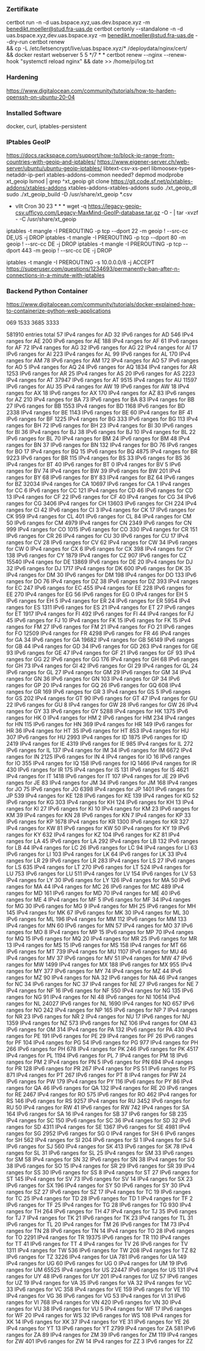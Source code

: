 ### Zertifikate
certbot run -n -d uas.bspace.xyz,uas.dev.bspace.xyz  -m  benedikt.moeller@stud.fra-uas.de
certbot certonly --standalone -n -d uas.bspace.xyz,dev.uas.bspace.xyz  -m  benedikt.moeller@stud.fra-uas.de --dry-run 
certbot renew \
 && cp -L /etc/letsencrypt/live/uas.bspace.xyz/* /deploydata/nginx/cert/ \
 && docker restart webserver
 5 5 */7 * * certbot renew --nginx --renew-hook "systemctl reload nginx" && date >> /home/pi/log.txt

### Hardening
 https://www.digitalocean.com/community/tutorials/how-to-harden-openssh-on-ubuntu-20-04

### Installed Software
docker, curl, iptables-persistent

### IPtables GeoIP
https://docs.rackspace.com/support/how-to/block-ip-range-from-countries-with-geoip-and-iptables/
https://www.eigener-server.ch/web-server/ubuntu/ubuntu-geoip-iptables/
libtext-csv-xs-perl libmoosex-types-netaddr-ip-perl
xtables-addons-common
needed? depmod
modprobe xt_geoip
lsmod | grep ^xt_geoip
git clone https://git.code.sf.net/p/xtables-addons/xtables-addons xtables-addons-xtables-addons
sudo ./xt_geoip_dl
sudo ./xt_geoip_build -D /usr/share/xt_geoip *.csv
- vllt Cron
 30 23 * * * wget -q https://legacy-geoip-csv.ufficyo.com/Legacy-MaxMind-GeoIP-database.tar.gz -O - | tar -xvzf - -C /usr/share/xt_geoip

iptables -t mangle -I PREROUTING -p tcp --dport 22 -m geoip ! --src-cc DE,US -j DROP
iptables -t mangle -I PREROUTING -p tcp --dport 80 -m geoip ! --src-cc DE -j DROP
iptables -t mangle -I PREROUTING -p tcp --dport 443 -m geoip ! --src-cc DE -j DROP

iptables -t mangle -I PREROUTING -s 10.0.0.0/8 -j ACCEPT
https://superuser.com/questions/1234693/permanently-ban-after-n-connections-in-a-minute-with-iptables

### Backend Python Container
https://www.digitalocean.com/community/tutorials/docker-explained-how-to-containerize-python-web-applications



069 1533  3685
          3333

581910 entries total
   57 IPv4 ranges for AD
   32 IPv6 ranges for AD
  546 IPv4 ranges for AE
  200 IPv6 ranges for AE
  188 IPv4 ranges for AF
   61 IPv6 ranges for AF
   72 IPv4 ranges for AG
   32 IPv6 ranges for AG
   22 IPv4 ranges for AI
   17 IPv6 ranges for AI
  223 IPv4 ranges for AL
   99 IPv6 ranges for AL
  170 IPv4 ranges for AM
   78 IPv6 ranges for AM
  172 IPv4 ranges for AO
   57 IPv6 ranges for AO
    5 IPv4 ranges for AQ
   24 IPv6 ranges for AQ
 1834 IPv4 ranges for AR
 1253 IPv6 ranges for AR
   25 IPv4 ranges for AS
   20 IPv6 ranges for AS
 2223 IPv4 ranges for AT
37947 IPv6 ranges for AT
 9515 IPv4 ranges for AU
11597 IPv6 ranges for AU
   35 IPv4 ranges for AW
   19 IPv6 ranges for AW
   18 IPv4 ranges for AX
   18 IPv6 ranges for AX
  170 IPv4 ranges for AZ
   83 IPv6 ranges for AZ
  210 IPv4 ranges for BA
   73 IPv6 ranges for BA
   83 IPv4 ranges for BB
   27 IPv6 ranges for BB
 1553 IPv4 ranges for BD
 1168 IPv6 ranges for BD
 2338 IPv4 ranges for BE
 1143 IPv6 ranges for BE
   60 IPv4 ranges for BF
   41 IPv6 ranges for BF
 1225 IPv4 ranges for BG
  333 IPv6 ranges for BG
  113 IPv4 ranges for BH
   72 IPv6 ranges for BH
   23 IPv4 ranges for BI
   30 IPv6 ranges for BI
   36 IPv4 ranges for BJ
   38 IPv6 ranges for BJ
   10 IPv4 ranges for BL
   22 IPv6 ranges for BL
   70 IPv4 ranges for BM
   24 IPv6 ranges for BM
   48 IPv4 ranges for BN
   37 IPv6 ranges for BN
  132 IPv4 ranges for BO
   76 IPv6 ranges for BO
   17 IPv4 ranges for BQ
   15 IPv6 ranges for BQ
 4875 IPv4 ranges for BR
 9223 IPv6 ranges for BR
  115 IPv4 ranges for BS
   33 IPv6 ranges for BS
   36 IPv4 ranges for BT
   40 IPv6 ranges for BT
    0 IPv4 ranges for BV
    5 IPv6 ranges for BV
   74 IPv4 ranges for BW
   39 IPv6 ranges for BW
  201 IPv4 ranges for BY
   68 IPv6 ranges for BY
   83 IPv4 ranges for BZ
   64 IPv6 ranges for BZ
32034 IPv4 ranges for CA
10697 IPv6 ranges for CA
    1 IPv4 ranges for CC
    6 IPv6 ranges for CC
  121 IPv4 ranges for CD
   46 IPv6 ranges for CD
   13 IPv4 ranges for CF
   22 IPv6 ranges for CF
   40 IPv4 ranges for CG
   34 IPv6 ranges for CG
 3406 IPv4 ranges for CH
13603 IPv6 ranges for CH
  224 IPv4 ranges for CI
   42 IPv6 ranges for CI
    3 IPv4 ranges for CK
   17 IPv6 ranges for CK
  959 IPv4 ranges for CL
  401 IPv6 ranges for CL
   84 IPv4 ranges for CM
   50 IPv6 ranges for CM
 4979 IPv4 ranges for CN
 2349 IPv6 ranges for CN
  999 IPv4 ranges for CO
 1015 IPv6 ranges for CO
  330 IPv4 ranges for CR
  151 IPv6 ranges for CR
   26 IPv4 ranges for CU
   30 IPv6 ranges for CU
   17 IPv4 ranges for CV
   28 IPv6 ranges for CV
   62 IPv4 ranges for CW
   34 IPv6 ranges for CW
    0 IPv4 ranges for CX
    6 IPv6 ranges for CX
  398 IPv4 ranges for CY
  138 IPv6 ranges for CY
 1879 IPv4 ranges for CZ
  907 IPv6 ranges for CZ
15540 IPv4 ranges for DE
13869 IPv6 ranges for DE
   20 IPv4 ranges for DJ
   32 IPv6 ranges for DJ
 1717 IPv4 ranges for DK
  600 IPv6 ranges for DK
   35 IPv4 ranges for DM
   30 IPv6 ranges for DM
  198 IPv4 ranges for DO
  133 IPv6 ranges for DO
   76 IPv4 ranges for DZ
   38 IPv6 ranges for DZ
  393 IPv4 ranges for EC
  247 IPv6 ranges for EC
  455 IPv4 ranges for EE
  228 IPv6 ranges for EE
  270 IPv4 ranges for EG
   56 IPv6 ranges for EG
    0 IPv4 ranges for EH
    5 IPv6 ranges for EH
    5 IPv4 ranges for ER
   24 IPv6 ranges for ER
 5954 IPv4 ranges for ES
 1311 IPv6 ranges for ES
   21 IPv4 ranges for ET
   27 IPv6 ranges for ET
 1917 IPv4 ranges for FI
  492 IPv6 ranges for FI
   44 IPv4 ranges for FJ
   45 IPv6 ranges for FJ
   10 IPv4 ranges for FK
   15 IPv6 ranges for FK
   15 IPv4 ranges for FM
   27 IPv6 ranges for FM
   21 IPv4 ranges for FO
   21 IPv6 ranges for FO
12509 IPv4 ranges for FR
 4298 IPv6 ranges for FR
   46 IPv4 ranges for GA
   34 IPv6 ranges for GA
19682 IPv4 ranges for GB
56149 IPv6 ranges for GB
   44 IPv4 ranges for GD
   34 IPv6 ranges for GD
  263 IPv4 ranges for GE
   93 IPv6 ranges for GE
   47 IPv4 ranges for GF
   21 IPv6 ranges for GF
   93 IPv4 ranges for GG
   22 IPv6 ranges for GG
  176 IPv4 ranges for GH
   68 IPv6 ranges for GH
   73 IPv4 ranges for GI
   42 IPv6 ranges for GI
   29 IPv4 ranges for GL
   24 IPv6 ranges for GL
   27 IPv4 ranges for GM
   29 IPv6 ranges for GM
   34 IPv4 ranges for GN
   36 IPv6 ranges for GN
  103 IPv4 ranges for GP
   34 IPv6 ranges for GP
   20 IPv4 ranges for GQ
   26 IPv6 ranges for GQ
  608 IPv4 ranges for GR
  169 IPv6 ranges for GR
    3 IPv4 ranges for GS
    5 IPv6 ranges for GS
  202 IPv4 ranges for GT
   90 IPv6 ranges for GT
   47 IPv4 ranges for GU
   22 IPv6 ranges for GU
    8 IPv4 ranges for GW
   28 IPv6 ranges for GW
   26 IPv4 ranges for GY
   33 IPv6 ranges for GY
 5288 IPv4 ranges for HK
 1375 IPv6 ranges for HK
    0 IPv4 ranges for HM
    2 IPv6 ranges for HM
  234 IPv4 ranges for HN
  115 IPv6 ranges for HN
  369 IPv4 ranges for HR
  149 IPv6 ranges for HR
   36 IPv4 ranges for HT
   35 IPv6 ranges for HT
  853 IPv4 ranges for HU
  307 IPv6 ranges for HU
 2993 IPv4 ranges for ID
 1875 IPv6 ranges for ID
 2419 IPv4 ranges for IE
 4319 IPv6 ranges for IE
  985 IPv4 ranges for IL
  272 IPv6 ranges for IL
  137 IPv4 ranges for IM
   34 IPv6 ranges for IM
 6672 IPv4 ranges for IN
 2125 IPv6 ranges for IN
    4 IPv4 ranges for IO
   16 IPv6 ranges for IO
  355 IPv4 ranges for IQ
  158 IPv6 ranges for IQ
 1466 IPv4 ranges for IR
  430 IPv6 ranges for IR
  175 IPv4 ranges for IS
  131 IPv6 ranges for IS
 4621 IPv4 ranges for IT
 1418 IPv6 ranges for IT
  107 IPv4 ranges for JE
   29 IPv6 ranges for JE
   83 IPv4 ranges for JM
   34 IPv6 ranges for JM
  168 IPv4 ranges for JO
   75 IPv6 ranges for JO
 6398 IPv4 ranges for JP
 1401 IPv6 ranges for JP
  539 IPv4 ranges for KE
  128 IPv6 ranges for KE
  139 IPv4 ranges for KG
   52 IPv6 ranges for KG
  303 IPv4 ranges for KH
  124 IPv6 ranges for KH
   13 IPv4 ranges for KI
   27 IPv6 ranges for KI
   10 IPv4 ranges for KM
   23 IPv6 ranges for KM
   39 IPv4 ranges for KN
   28 IPv6 ranges for KN
    7 IPv4 ranges for KP
   33 IPv6 ranges for KP
 1678 IPv4 ranges for KR
 1300 IPv6 ranges for KR
  327 IPv4 ranges for KW
   81 IPv6 ranges for KW
   50 IPv4 ranges for KY
   19 IPv6 ranges for KY
  632 IPv4 ranges for KZ
  104 IPv6 ranges for KZ
   81 IPv4 ranges for LA
   45 IPv6 ranges for LA
  292 IPv4 ranges for LB
  132 IPv6 ranges for LB
   44 IPv4 ranges for LC
   26 IPv6 ranges for LC
   94 IPv4 ranges for LI
   63 IPv6 ranges for LI
  103 IPv4 ranges for LK
   64 IPv6 ranges for LK
   33 IPv4 ranges for LR
   29 IPv6 ranges for LR
  283 IPv4 ranges for LS
   27 IPv6 ranges for LS
  635 IPv4 ranges for LT
  270 IPv6 ranges for LT
  524 IPv4 ranges for LU
  753 IPv6 ranges for LU
  511 IPv4 ranges for LV
  154 IPv6 ranges for LV
   53 IPv4 ranges for LY
   30 IPv6 ranges for LY
  126 IPv4 ranges for MA
   50 IPv6 ranges for MA
   44 IPv4 ranges for MC
   26 IPv6 ranges for MC
  489 IPv4 ranges for MD
  161 IPv6 ranges for MD
   70 IPv4 ranges for ME
   40 IPv6 ranges for ME
    4 IPv4 ranges for MF
    5 IPv6 ranges for MF
   34 IPv4 ranges for MG
   30 IPv6 ranges for MG
    9 IPv4 ranges for MH
   25 IPv6 ranges for MH
  145 IPv4 ranges for MK
   67 IPv6 ranges for MK
   30 IPv4 ranges for ML
   30 IPv6 ranges for ML
  196 IPv4 ranges for MM
  112 IPv6 ranges for MM
  133 IPv4 ranges for MN
   60 IPv6 ranges for MN
   57 IPv4 ranges for MO
   37 IPv6 ranges for MO
    8 IPv4 ranges for MP
   15 IPv6 ranges for MP
   70 IPv4 ranges for MQ
   15 IPv6 ranges for MQ
   20 IPv4 ranges for MR
   25 IPv6 ranges for MR
   13 IPv4 ranges for MS
   15 IPv6 ranges for MS
  158 IPv4 ranges for MT
   66 IPv6 ranges for MT
  739 IPv4 ranges for MU
 1107 IPv6 ranges for MU
   46 IPv4 ranges for MV
   37 IPv6 ranges for MV
   51 IPv4 ranges for MW
   47 IPv6 ranges for MW
 1499 IPv4 ranges for MX
  188 IPv6 ranges for MX
  955 IPv4 ranges for MY
  377 IPv6 ranges for MY
   74 IPv4 ranges for MZ
   44 IPv6 ranges for MZ
   90 IPv4 ranges for NA
   32 IPv6 ranges for NA
   46 IPv4 ranges for NC
   34 IPv6 ranges for NC
   37 IPv4 ranges for NE
   27 IPv6 ranges for NE
    7 IPv4 ranges for NF
   16 IPv6 ranges for NF
  550 IPv4 ranges for NG
  135 IPv6 ranges for NG
   91 IPv4 ranges for NI
   48 IPv6 ranges for NI
10614 IPv4 ranges for NL
24027 IPv6 ranges for NL
 1690 IPv4 ranges for NO
  657 IPv6 ranges for NO
  242 IPv4 ranges for NP
  165 IPv6 ranges for NP
    7 IPv4 ranges for NR
   23 IPv6 ranges for NR
    2 IPv4 ranges for NU
   17 IPv6 ranges for NU
 1359 IPv4 ranges for NZ
  573 IPv6 ranges for NZ
  106 IPv4 ranges for OM
   43 IPv6 ranges for OM
  314 IPv4 ranges for PA
  132 IPv6 ranges for PA
  430 IPv4 ranges for PE
  191 IPv6 ranges for PE
   29 IPv4 ranges for PF
   26 IPv6 ranges for PF
  104 IPv4 ranges for PG
   54 IPv6 ranges for PG
  977 IPv4 ranges for PH
  266 IPv6 ranges for PH
  678 IPv4 ranges for PK
  246 IPv6 ranges for PK
 4517 IPv4 ranges for PL
 1194 IPv6 ranges for PL
    7 IPv4 ranges for PM
   18 IPv6 ranges for PM
    2 IPv4 ranges for PN
    5 IPv6 ranges for PN
  694 IPv4 ranges for PR
  128 IPv6 ranges for PR
  267 IPv4 ranges for PS
   51 IPv6 ranges for PS
  871 IPv4 ranges for PT
  267 IPv6 ranges for PT
    8 IPv4 ranges for PW
   24 IPv6 ranges for PW
  179 IPv4 ranges for PY
  116 IPv6 ranges for PY
   86 IPv4 ranges for QA
   46 IPv6 ranges for QA
  132 IPv4 ranges for RE
   20 IPv6 ranges for RE
 2467 IPv4 ranges for RO
  575 IPv6 ranges for RO
  462 IPv4 ranges for RS
  146 IPv6 ranges for RS
 9257 IPv4 ranges for RU
 3452 IPv6 ranges for RU
   50 IPv4 ranges for RW
   41 IPv6 ranges for RW
  742 IPv4 ranges for SA
  164 IPv6 ranges for SA
   16 IPv4 ranges for SB
   37 IPv6 ranges for SB
  235 IPv4 ranges for SC
  150 IPv6 ranges for SC
   36 IPv4 ranges for SD
   32 IPv6 ranges for SD
 4311 IPv4 ranges for SE
 1367 IPv6 ranges for SE
 4981 IPv4 ranges for SG
 2952 IPv6 ranges for SG
    0 IPv4 ranges for SH
    6 IPv6 ranges for SH
  562 IPv4 ranges for SI
  204 IPv6 ranges for SI
    1 IPv4 ranges for SJ
    6 IPv6 ranges for SJ
  560 IPv4 ranges for SK
  413 IPv6 ranges for SK
   78 IPv4 ranges for SL
   31 IPv6 ranges for SL
   25 IPv4 ranges for SM
   33 IPv6 ranges for SM
   58 IPv4 ranges for SN
   32 IPv6 ranges for SN
   38 IPv4 ranges for SO
   38 IPv6 ranges for SO
   15 IPv4 ranges for SR
   29 IPv6 ranges for SR
   39 IPv4 ranges for SS
   30 IPv6 ranges for SS
    8 IPv4 ranges for ST
   27 IPv6 ranges for ST
  145 IPv4 ranges for SV
   73 IPv6 ranges for SV
   14 IPv4 ranges for SX
   23 IPv6 ranges for SX
  196 IPv4 ranges for SY
   50 IPv6 ranges for SY
   30 IPv4 ranges for SZ
   27 IPv6 ranges for SZ
   17 IPv4 ranges for TC
   19 IPv6 ranges for TC
   25 IPv4 ranges for TD
   28 IPv6 ranges for TD
    1 IPv4 ranges for TF
    2 IPv6 ranges for TF
   25 IPv4 ranges for TG
   28 IPv6 ranges for TG
  930 IPv4 ranges for TH
  264 IPv6 ranges for TH
   47 IPv4 ranges for TJ
   35 IPv6 ranges for TJ
    7 IPv4 ranges for TK
   21 IPv6 ranges for TK
   23 IPv4 ranges for TL
   31 IPv6 ranges for TL
   20 IPv4 ranges for TM
   26 IPv6 ranges for TM
   73 IPv4 ranges for TN
   28 IPv6 ranges for TN
   14 IPv4 ranges for TO
   28 IPv6 ranges for TO
 2291 IPv4 ranges for TR
19375 IPv6 ranges for TR
  110 IPv4 ranges for TT
   41 IPv6 ranges for TT
    4 IPv4 ranges for TV
   26 IPv6 ranges for TV
 1311 IPv4 ranges for TW
  536 IPv6 ranges for TW
  208 IPv4 ranges for TZ
   82 IPv6 ranges for TZ
 3226 IPv4 ranges for UA
  781 IPv6 ranges for UA
  149 IPv4 ranges for UG
   60 IPv6 ranges for UG
    0 IPv4 ranges for UM
   19 IPv6 ranges for UM
65525 IPv4 ranges for US
22447 IPv6 ranges for US
  131 IPv4 ranges for UY
   48 IPv6 ranges for UY
  201 IPv4 ranges for UZ
   57 IPv6 ranges for UZ
   19 IPv4 ranges for VA
   35 IPv6 ranges for VA
   32 IPv4 ranges for VC
   33 IPv6 ranges for VC
  358 IPv4 ranges for VE
  159 IPv6 ranges for VE
  110 IPv4 ranges for VG
   36 IPv6 ranges for VG
   53 IPv4 ranges for VI
   31 IPv6 ranges for VI
  768 IPv4 ranges for VN
  420 IPv6 ranges for VN
   30 IPv4 ranges for VU
   38 IPv6 ranges for VU
    5 IPv4 ranges for WF
   17 IPv6 ranges for WF
   20 IPv4 ranges for WS
   32 IPv6 ranges for WS
  108 IPv4 ranges for XK
   14 IPv6 ranges for XK
   37 IPv4 ranges for YE
   31 IPv6 ranges for YE
   26 IPv4 ranges for YT
   13 IPv6 ranges for YT
 2799 IPv4 ranges for ZA
  581 IPv6 ranges for ZA
   89 IPv4 ranges for ZM
   39 IPv6 ranges for ZM
  119 IPv4 ranges for ZW
  401 IPv6 ranges for ZW
   14 IPv4 ranges for ZZ
    3 IPv6 ranges for ZZ